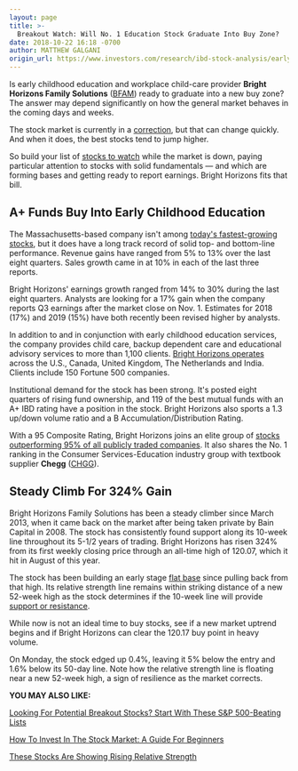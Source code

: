 ```yaml
---
layout: page
title: >-
  Breakout Watch: Will No. 1 Education Stock Graduate Into Buy Zone?
date: 2018-10-22 16:18 -0700
author: MATTHEW GALGANI
origin_url: https://www.investors.com/research/ibd-stock-analysis/early-childhood-education-bright-horizons-family-solutions/
---
```





Is early childhood education and workplace child-care provider **Bright Horizons Family Solutions** ([BFAM](https://research.investors.com/quote.aspx?symbol=BFAM)) ready to graduate into a new buy zone? The answer may depend significantly on how the general market behaves in the coming days and weeks.




The stock market is currently in a [correction](https://www.investors.com/ibd-videos/?cvid=2385970), but that can change quickly. And when it does, the best stocks tend to jump higher.


So build your list of [stocks to watch](https://www.investors.com/how-to-invest/investors-corner/looking-for-the-best-stocks-to-buy-and-watch-start-here/) while the market is down, paying particular attention to stocks with solid fundamentals — and which are forming bases and getting ready to report earnings. Bright Horizons fits that bill.


A+ Funds Buy Into Early Childhood Education
-------------------------------------------


The Massachusetts-based company isn't among [today's fastest-growing stocks](https://www.investors.com/how-to-invest/which-stocks-make-this-list-of-the-fastest-growing-companies/), but it does have a long track record of solid top- and bottom-line performance. Revenue gains have ranged from 5% to 13% over the last eight quarters. Sales growth came in at 10% in each of the last three reports.


Bright Horizons' earnings growth ranged from 14% to 30% during the last eight quarters. Analysts are looking for a 17% gain when the company reports Q3 earnings after the market close on Nov. 1. Estimates for 2018 (17%) and 2019 (15%) have both recently been revised higher by analysts.


In addition to and in conjunction with early childhood education services, the company provides child care, backup dependent care and educational advisory services to more than 1,100 clients. [Bright Horizons operates](https://www.brighthorizons.com/about-us) across the U.S., Canada, United Kingdom, The Netherlands and India. Clients include 150 Fortune 500 companies.


Institutional demand for the stock has been strong. It's posted eight quarters of rising fund ownership, and 119 of the best mutual funds with an A+ IBD rating have a position in the stock. Bright Horizons also sports a 1.3 up/down volume ratio and a B Accumulation/Distribution Rating.


With a 95 Composite Rating, Bright Horizons joins an elite group of [stocks outperforming 95% of all publicly traded companies](https://www.investors.com/ibd-data-stories/companies-now-outperforming-95-of-all-stocks/). It also shares the No. 1 ranking in the Consumer Services-Education industry group with textbook supplier **Chegg** ([CHGG](https://research.investors.com/quote.aspx?symbol=CHGG)).


Steady Climb For 324% Gain
--------------------------


Bright Horizons Family Solutions has been a steady climber since March 2013, when it came back on the market after being taken private by Bain Capital in 2008. The stock has consistently found support along its 10-week line throughout its 5-1/2 years of trading. Bright Horizons has risen 324% from its first weekly closing price through an all-time high of 120.07, which it hit in August of this year.


The stock has been building an early stage [flat base](https://www.investors.com/how-to-invest/chart-reading-for-beginners-chart-patterns-cup-with-handle-double-bottom-flat-base/) since pulling back from that high. Its relative strength line remains within striking distance of a new 52-week high as the stock determines if the 10-week line will provide [support or resistance](https://www.investors.com/how-to-invest/stock-chart-reading-for-beginners-trend-moving-averages-support-nvidia-netflix/).


While now is not an ideal time to buy stocks, see if a new market uptrend begins and if Bright Horizons can clear the 120.17 buy point in heavy volume.


On Monday, the stock edged up 0.4%, leaving it 5% below the entry and 1.6% below its 50-day line. Note how the relative strength line is floating near a new 52-week high, a sign of resilience as the market corrects.



**YOU MAY ALSO LIKE:**


[Looking For Potential Breakout Stocks? Start With These S&P 500-Beating Lists](https://www.investors.com/how-to-invest/investors-corner/looking-for-the-best-stocks-to-buy-and-watch-start-here/)


[How To Invest In The Stock Market: A Guide For Beginners](https://www.investors.com/how-to-invest/how-to-invest-in-stocks-stock-market-for-beginners/)


[These Stocks Are Showing Rising Relative Strength](https://www.investors.com/research/best-stocks-rising-relative-strength/)




